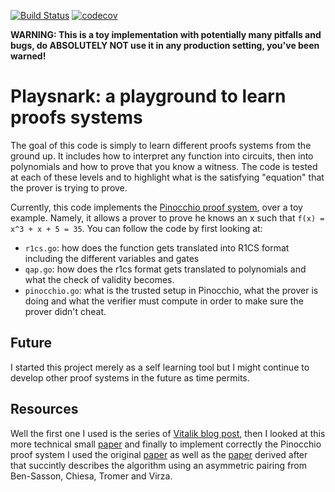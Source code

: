 [![Build Status](https://travis-ci.com/nikkolasg/playsnark.svg?branch=master)](https://travis-ci.com/nikkolasg/playsnark)
[![codecov](https://codecov.io/gh/nikkolasg/playsnark/branch/master/graph/badge.svg?token=F29VQZ22KO)](undefined)

**WARNING: This is a toy implementation with potentially many pitfalls and bugs, do ABSOLUTELY NOT use it in any production setting, you've been warned!**

# Playsnark: a playground to learn proofs systems

The goal of this code is simply to learn different proofs systems from the
ground up. It includes how to interpret any function into circuits, then into
polynomials and how to prove that you know a witness. 
The code is tested at each of these levels and to highlight what is the
satisfying "equation" that the prover is trying to prove.

Currently, this code implements the [Pinocchio proof
system](https://eprint.iacr.org/2013/879.pdf), over a toy example.  Namely, it
allows a prover to prove he knows an x such that `f(x) = x^3 + x + 5 = 35`.
You can follow the code by first looking at:
* `r1cs.go`: how does the function gets translated into R1CS format including the
  different variables and gates
* `qap.go`: how does the r1cs format gets translated to polynomials and what the
  check of validity becomes.
* `pinocchio.go`: what is the trusted setup in Pinocchio, what the prover is
  doing and what the verifier must compute in order to make sure the prover
  didn't cheat.

## Future

I started this project merely as a self learning tool but I might continue to develop other proof systems in the future as time permits.

## Resources

Well the first one I used is the series of [Vitalik blog post](https://medium.com/@VitalikButerin/quadratic-arithmetic-programs-from-zero-to-hero-f6d558cea649), then I looked at this more technical small [paper](https://chriseth.github.io/notes/articles/zksnarks/zksnarks.pdf) and finally to implement correctly the Pinocchio proof system I used the original [paper](https://eprint.iacr.org/2013/879.pdf) as well as the [paper](https://eprint.iacr.org/2013/879.pdf) derived after that succintly describes the algorithm using an asymmetric pairing from Ben-Sasson, Chiesa, Tromer and Virza.
